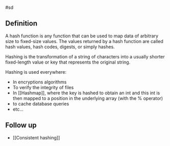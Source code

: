 #sd

## Definition

A hash function is any function that can be used to map data of arbitrary size to fixed-size values. The values returned by a hash function are called hash values, hash codes, digests, or simply hashes.

Hashing is the transformation of a string of characters into a usually shorter fixed-length value or key that represents the original string.

Hashing is used everywhere:
- In encryptions algorithms
- To verify the integrity of files
- In [[Hashmap]], where the key is hashed to obtain an int and this int is then mapped to a position in the underlying array (with the % operator)
- to cache database queries
- etc...

## Follow up
- [[Consistent hashing]]